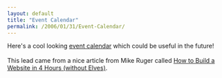 ```yaml
---
layout: default
title: "Event Calendar"
permalink: /2006/01/31/Event-Calendar/
---
```


Here's a cool looking <a target="_blank" href="http://www.daydreaminc.com/personal_eventcalendar.cfm">event calendar</a> which could be useful in the future!<br/><br/>This lead came from a nice article from Mike Ruger called <a href="http://mkruger.cfwebtools.com/index.cfm?mode=alias&amp;alias=4hr.site" target="_blank">How to Build a Website in 4 Hours (without Elves)</a>.<br type="_moz"/>